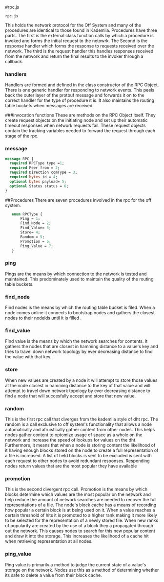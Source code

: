 #rpc.js
 ```
 rpc.js
 ```
 This holds the network protocol for the Off System and many of the procedures are identical to those found in Kademlia.
 Procedures have three parts. The first is the external class function calls by which a procedure is invoked and forms
 the initial request to the netowrk. The Second is the response handler which forms the response to requests received over the network.
 The third is the request handler this handles responses received from the network and return the final results to the
 invoker through a callback.

 ### handlers
 Handlers are formed and defined in the class constructor of the RPC Object. There is one generic handler for responding
 to network events. This peels back the outer layer of the protbuf message and forwards it on to the correct handler for
 the type of procedure it is. It also maintains the routing table buckets when messages are received.

 ###invocation functions
 These are methods on the RPC Object itself. They create request objects on the initiating node and set up their automatic
 timeout responses when network requests fail. These request objects contain the tracking variables needed to forward the request
 through each stage of the rpc.

 ### message
 ```protobuf
 message RPC {
   required RPCType type =1;
   required Peer from = 2;
   required Direction comType = 3;
   required bytes id = 4;
   optional bytes payload= 5;
   optional Status status = 6;
 }
 ```

 ##Procedures
 There are seven procedures involved in the rpc for the off system.
 ```protobuf
    enum RPCType {
        Ping = 1;
        Find_Node = 2;
        Find_Value= 3;
        Store= 4;
        Random = 5;
        Promotion = 6;
        Ping_Value = 7;
    }
 ```

### ping
Pings are the means by which connection to the network is tested and maintained. This predominately used to maintain the
quality of the routing table buckets.

### find_node
Find nodes is the means by which the routing table bucket is filed. When a node comes online it connects to bootstrap nodes
and gathers the closest nodes to their nodeids until it is filled .

### find_value
Find value is the means by which the network searches for contents. It gathers the nodes that are closest in hamming distance
to a value's key and tries to travel down network topology by ever decreasing distance to find the value with that key.

### store
When new values are created by a node it will attempt to store those values at the node closest in hamming distance to the
key of that value and will attempt to travel down network topology by ever decreasing distance to find a node that will succesfully
accept and store that new value.

### random
This is the first rpc call that diverges from the kademlia style of dht rpc. The random is a call exclusive to off system's functionality
that allows a node automatically and atruistically gather content from other nodes. This helps nodes gather content to optomize usage
of space as a whole on the network and increase the speed of lookups for values on the dht. Furthermore, it means that when a node
is storing content the likelihood of it having enough blocks stored on the node to create a full representation of a file is increased.
A list of held blocks is sent to be excluded is sent with each request to other nodes to avoid redundant responses. Responding nodes
return values that are the most popular they have available

### promotion
This is the second divergent rpc call. Promotion is the means by which blocks determine which values are the most popular on the network
and help reduce the amount of network searches are needed to recover the full representations of a file. The node's block cache has a means of recording
how popular a certain block is at being used on it. When a value reaches a certain threshold of hits it is promoted to a higher rank making it more
likely to be selected for the representation of a newly stored file. When new ranks of popularity are created by the use of a block
they a propagated through out the network. This causes nodes to search for this new popular content and draw it into the storage.
This increases the likelihood of a cache hit when retrieving representation at all nodes.

### ping_value
Ping value is primarily a method to judge the current state of a value's storage on the network. Nodes use this as a method of determining
whether its safe to delete a value from their block cache.

